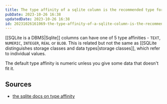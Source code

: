 ```yaml
---
title: The type affinity of a sqlite column is the recommended type for data in that column
pubDate: 2023-10-26 16:38
updatedDate: 2023-10-26 16:38
id: 20231026161069-the-type-affinity-of-a-sqlite-column-is-the-recommended-type-for-data-in-that-column
---
```

[[SQLite is a DBMS|Sqlite]] columns can have one of 5 type affinities - `TEXT`, `NUMERIC`, `INTEGER`, `REAL` or `BLOB`. This is related but not the same as [[SQLite distinguishes storage classes and data types|storage classes]], which refer to individual values. 

The default type affinity is numeric unless you give some data that doesn't fit it.
## Sources
- [the sqlite docs on type affinity](https://www.sqlite.org/datatype3.html#type_affinity)

